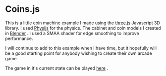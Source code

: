 # Coins.js

This is a little coin machine example I made using the [three.js](https://threejs.org/) 
Javascript 3D library. I used [Physijs](http://chandlerprall.github.io/Physijs/) 
for the physics. The cabinet and coin models I created in [Blender](https://www.blender.org/) .
I used a SMAA shader for edge smoothing to improve performance. 

I will continue to add to this example when I have time, but it hopefully will
be a good starting point for anybody wishing to create their own arcade game.

The game in it's current state can be played [here](http://mickeyuk.github.io/games/coins) .